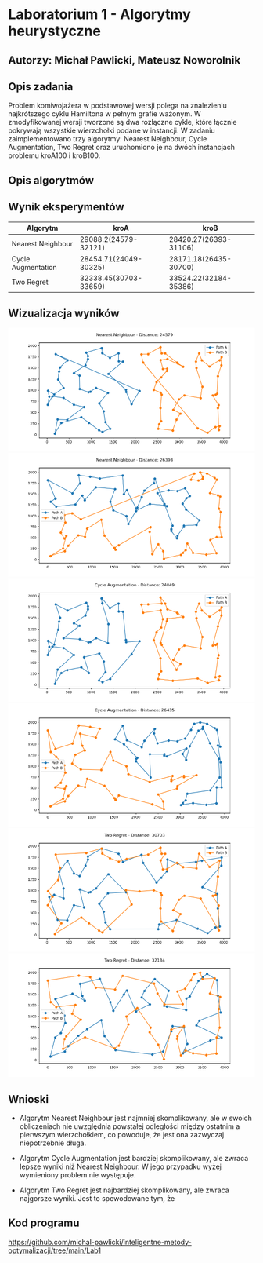 # Laboratorium 1 - Algorytmy heurystyczne

## Autorzy: Michał Pawlicki, Mateusz Noworolnik

## Opis zadania

Problem komiwojażera w podstawowej wersji polega na znalezieniu najkrótszego cyklu Hamiltona w pełnym grafie ważonym.
W zmodyfikowanej wersji tworzone są dwa rozłączne cykle, które łącznie pokrywają wszystkie wierzchołki podane w instancji.
W zadaniu zaimplementowano trzy algorytmy: Nearest Neighbour, Cycle Augmentation, Two Regret oraz uruchomiono je na dwóch instancjach problemu kroA100 i kroB100.

## Opis algorytmów

## Wynik eksperymentów

| Algorytm           | kroA                  | kroB                  |
| ------------------ | --------------------- | --------------------- |
| Nearest Neighbour  | 29088.2(24579-32121)  | 28420.27(26393-31106) |
| Cycle Augmentation | 28454.71(24049-30325) | 28171.18(26435-30700) |
| Two Regret         | 32338.45(30703-33659) | 33524.22(32184-35386) |

## Wizualizacja wyników

![kroA](neighbour_A.png)
![kroB](neighbour_B.png)
![kroA](cycle_A.png)
![kroB](cycle_B.png)
![kroA](regret_A.png)
![kroB](regret_B.png)

## Wnioski

- Algorytm Nearest Neighbour jest najmniej skomplikowany, ale w swoich obliczeniach nie uwzględnia powstałej odległości między ostatnim a pierwszym wierzchołkiem, co powoduje,
  że jest ona zazwyczaj niepotrzebnie długa.

- Algorytm Cycle Augmentation jest bardziej skomplikowany, ale zwraca lepsze wyniki niż Nearest Neighbour. W jego przypadku wyżej wymieniony problem nie występuje.

- Algorytm Two Regret jest najbardziej skomplikowany, ale zwraca najgorsze wyniki. Jest to spowodowane tym, że

## Kod programu

https://github.com/michal-pawlicki/inteligentne-metody-optymalizacji/tree/main/Lab1
